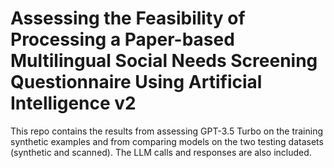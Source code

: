 # Assessing the Feasibility of Processing a Paper-based Multilingual Social Needs Screening Questionnaire Using Artificial Intelligence v2

This repo contains the results from assessing GPT-3.5 Turbo on the training synthetic examples and from comparing models on the two testing datasets (synthetic and scanned). The LLM calls and responses are also included.
